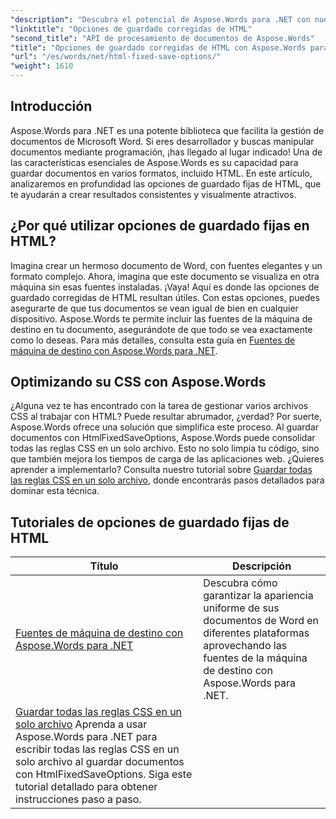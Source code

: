 ```yaml
---
"description": "Descubra el potencial de Aspose.Words para .NET con nuestros completos tutoriales sobre opciones de guardado fijo en HTML. Aprenda a optimizar el flujo de trabajo de sus documentos."
"linktitle": "Opciones de guardado corregidas de HTML"
"second_title": "API de procesamiento de documentos de Aspose.Words"
"title": "Opciones de guardado corregidas de HTML con Aspose.Words para .NET"
"url": "/es/words/net/html-fixed-save-options/"
"weight": 1610
---
```


## Introducción

Aspose.Words para .NET es una potente biblioteca que facilita la gestión de documentos de Microsoft Word. Si eres desarrollador y buscas manipular documentos mediante programación, ¡has llegado al lugar indicado! Una de las características esenciales de Aspose.Words es su capacidad para guardar documentos en varios formatos, incluido HTML. En este artículo, analizaremos en profundidad las opciones de guardado fijas de HTML, que te ayudarán a crear resultados consistentes y visualmente atractivos.

## ¿Por qué utilizar opciones de guardado fijas en HTML?

Imagina crear un hermoso documento de Word, con fuentes elegantes y un formato complejo. Ahora, imagina que este documento se visualiza en otra máquina sin esas fuentes instaladas. ¡Vaya! Aquí es donde las opciones de guardado corregidas de HTML resultan útiles. Con estas opciones, puedes asegurarte de que tus documentos se vean igual de bien en cualquier dispositivo. Aspose.Words te permite incluir las fuentes de la máquina de destino en tu documento, asegurándote de que todo se vea exactamente como lo deseas. Para más detalles, consulta esta guía en [Fuentes de máquina de destino con Aspose.Words para .NET](./target-machine-font/).

## Optimizando su CSS con Aspose.Words

¿Alguna vez te has encontrado con la tarea de gestionar varios archivos CSS al trabajar con HTML? Puede resultar abrumador, ¿verdad? Por suerte, Aspose.Words ofrece una solución que simplifica este proceso. Al guardar documentos con HtmlFixedSaveOptions, Aspose.Words puede consolidar todas las reglas CSS en un solo archivo. Esto no solo limpia tu código, sino que también mejora los tiempos de carga de las aplicaciones web. ¿Quieres aprender a implementarlo? Consulta nuestro tutorial sobre [Guardar todas las reglas CSS en un solo archivo](./save-all-css-rules-in-single-file/), donde encontrarás pasos detallados para dominar esta técnica.

 ## Tutoriales de opciones de guardado fijas de HTML
| Título | Descripción |
| --- | --- |
| [Fuentes de máquina de destino con Aspose.Words para .NET](./target-machine-font/) | Descubra cómo garantizar la apariencia uniforme de sus documentos de Word en diferentes plataformas aprovechando las fuentes de la máquina de destino con Aspose.Words para .NET. |
| [Guardar todas las reglas CSS en un solo archivo](./save-all-css-rules-in-single-file/) Aprenda a usar Aspose.Words para .NET para escribir todas las reglas CSS en un solo archivo al guardar documentos con HtmlFixedSaveOptions. Siga este tutorial detallado para obtener instrucciones paso a paso.